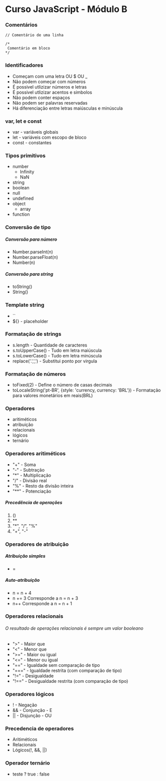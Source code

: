 # Curso JavaScript - Módulo B

### Comentários 
    // Comentário de uma linha

    /* 
     Comentário em bloco
    */

### Identificadores
- Começam com uma letra OU $ OU _
- Não podem começar com números
- É possivel utlizizar números e letras
- É possivel utlizizar acentos e simbolos
- Não podem conter espaços
- Não podem ser palavras reservadas
- Há diferenciação entre letras maiúsculas e minúscula

### var, let e const

- var - variáveis globais
- let - variáveis com escopo de bloco
- const - constantes

### Tipos primitivos
- number
  - Infinity
  - NaN
- string
- boolean
- null
- undefined
- object
    - array
- function

### Conversão de tipo

##### Conversão para número
- Number.parseInt(n)
- Number.parseFloat(n)
- Number(n)   

##### Conversão para string
- toString()
- String()

### Template string
- ``
- ${} - placeholder

### Formatação de strings
- s.length - Quantidade de caracteres
- s.toUpperCase() - Tudo em letra maiúscula
- s.toLowerCase() - Tudo em letra minúscula
- replace('.',',') - Substitui ponto por virgula

### Formatação de números
- toFixed(2) - Define o número de casas decimais
- toLocaleString('pt-BR', {style: 'currency, currency: 'BRL'}) - Formatação para valores monetários em reais(BRL)

### Operadores 
- aritiméticos
- atribuição
- relacionais
- lógicos
- ternário

### Operadores aritiméticos
-  "+" - Soma
-  "-" - Subtração
-  "*" - Multiplicação
-  "/" - Divisão real
-  "%" - Resto da divisão inteira
-  "**" - Potenciação

##### Precedência de operações
1. ()
2. **
3. "*", "/", "%"
4. "+", "-"

### Operadores de atribuição
##### Atribuição simples
- =
##### Auto-atribuição
- n = n + 4
- n += 3 Corresponde a n = n + 3
- n++ Corresponde a n = n + 1

### Operadores relacionais
###### O resultado de operações relacionais é sempre um valor booleano
- ">" - Maior que
- "<" - Menor que
- ">=" - Maior ou igual
- "<=" - Menor ou igual
- "==" - Igualdade sem comparação de tipo
- "===" - Igualdade restrita (com comparação de tipo)
- "!=" - Desigualdade
- "!==" - Desigualdade restrita (com comparação de tipo)

### Operadores lógicos
- ! - Negação
- && - Conjunção - E
- || - Disjunção - OU

### Precedencia de operadores 
- Aritiméticos
- Relacionais 
- Lógicos(!, &&, ||)

### Operador ternário
- teste ? true : false